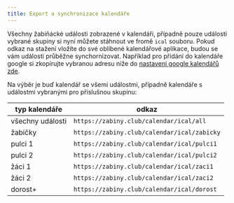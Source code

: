 ```yaml
---
title: Export a synchronizace kalendáře
---
```

Všechny žabiňácké události zobrazené v kalendáři, případně pouze události vybrané skupiny si nyní můžete stáhnout ve fromě `ical` souboru. Pokud odkaz na stažení vložíte do své oblíbené kalendářové aplikace, budou se vám události průběžne synchornizovat. Například pro přidání do kalendáře google si zkopírujte vybranou adresu níže do [nastavení google kalendářů zde](https://calendar.google.com/calendar/r/settings/addbyurl).

Na výběr je buď kalendář se všemi událostmi, případně kalendáře s událostmi vybranými pro příslušnou skupinu:

| typ kalendáře | odkaz |
| ---|---|
|   všechny události| `https://zabiny.club/calendar/ical/all`       |
|   žabičky         | `https://zabiny.club/calendar/ical/zabicky`   |
|   pulci 1         | `https://zabiny.club/calendar/ical/pulci1`    |
|   pulci 2         | `https://zabiny.club/calendar/ical/pulci2`    |
|   žáci 1          | `https://zabiny.club/calendar/ical/zaci1`     |
|   žáci 2          | `https://zabiny.club/calendar/ical/zaci2`     |
|   dorost+         | `https://zabiny.club/calendar/ical/dorost`    |


